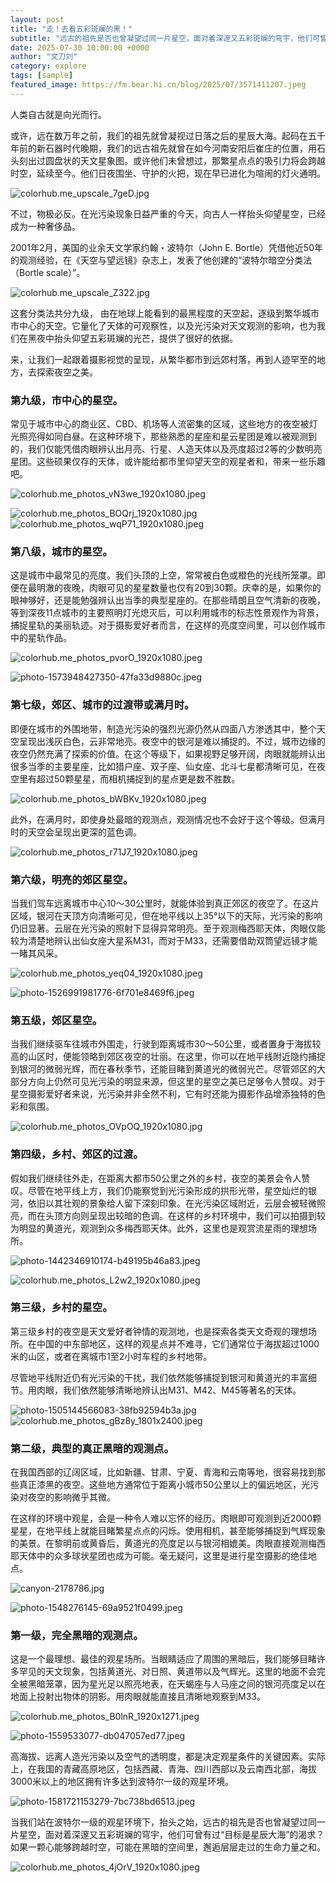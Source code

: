 ```yaml
---
layout: post
title: "走！去看五彩斑斓的黑！"
subtitle: "远古的祖先是否也曾凝望过同一片星空，面对着深邃又五彩斑斓的穹宇，他们可曾有过“目标是星辰大海”的渴求？如果一颗心能够跨越时空，可能在黑暗的空间里，邂逅层层走过的生命力量之和。"
date: 2025-07-30 10:00:00 +0000
author: "文刀刘"
category: explore
tags: [sample]
featured_image: https://fm.bear.hi.cn/blog/2025/07/3571411207.jpeg
---
```


人类自古就是向光而行。

或许，远在数万年之前，我们的祖先就曾凝视过日落之后的星辰大海。起码在五千年前的新石器时代晚期，我们的远古祖先就曾在如今河南安阳后崔庄的位置，用石头刻出过圆盘状的天文星象图。或许他们未曾想过，那繁星点点的吸引力将会跨越时空，延续至今。他们日夜围坐、守护的火把，现在早已进化为喧闹的灯火通明。

![colorhub.me_upscale_7geD.jpg][1]

不过，物极必反。在光污染现象日益严重的今天，向古人一样抬头仰望星空，已经成为一种奢侈品。

2001年2月，美国的业余天文学家约翰・波特尔（John E. Bortle）凭借他近50年的观测经验，在《天空与望远镜》杂志上，发表了他创建的“波特尔暗空分类法（Bortle scale）”。

![colorhub.me_upscale_Z322.jpg][2]

这套分类法共分九级， 由在地球上能看到的最黑程度的天空起，逐级到繁华城市市中心的天空。它量化了天体的可观察性，以及光污染对天文观测的影响，也为我们在黑夜中抬头仰望五彩斑斓的光芒，提供了很好的依据。

来，让我们一起跟着摄影视觉的呈现，从繁华都市到远郊村落，再到人迹罕至的地方，去探索夜空之美。

### 第九级，市中心的星空。

常见于城市中心的商业区、CBD、机场等人流密集的区域，这些地方的夜空被灯光照亮得如同白昼。在这种环境下，那些熟悉的星座和星云星团是难以被观测到的，我们仅能凭借肉眼辨认出月亮、行星、人造天体以及亮度超过2等的少数明亮星团。这些硕果仅存的天体，或许能给都市里仰望天空的观星者和，带来一些乐趣吧。

![colorhub.me_photos_vN3we_1920x1080.jpeg][3]

![colorhub.me_photos_BOQrj_1920x1080.jpg][4]
![colorhub.me_photos_wqP71_1920x1080.jpeg][5]


### 第八级，城市的星空。

这是城市中最常见的亮度。我们头顶的上空，常常被白色或橙色的光线所笼罩。即便在最明澈的夜晚，肉眼可见的星星数量也仅有20到30颗。庆幸的是，如果你的眼神够好，还是能勉强辨认出当季的典型星座的。在那些晴朗且空气清新的夜晚，等到深夜11点城市的主要照明灯光熄灭后，可以利用城市的标志性景观作为背景，捕捉星轨的美丽轨迹。对于摄影爱好者而言，在这样的亮度空间里，可以创作城市中的星轨作品。

![colorhub.me_photos_pvorO_1920x1080.jpeg][6]

![photo-1573948427350-47fa33d9880c.jpeg][7]

### 第七级，郊区、城市的过渡带或满月时。

即便在城市的外围地带，制造光污染的强烈光源仍然从四面八方渗透其中，整个天空呈现出浅灰白色，云非常地亮。夜空中的银河是难以捕捉的。不过，城市边缘的夜空仍然充满了探索的价值。在这个等级下，如果视野足够开阔，肉眼就能辨认出很多当季的主要星座，比如猎户座、双子座、仙女座、北斗七星都清晰可见，在夜空里有超过50颗星星，而相机捕捉到的星点更是数不胜数。

![colorhub.me_photos_bWBKv_1920x1080.jpeg][8]

此外，在满月时，即使身处最暗的观测点，观测情况也不会好于这个等级。但满月时的天空会呈现出更深的蓝色调。

![colorhub.me_photos_r71J7_1920x1080.jpeg][9]

### 第六级，明亮的郊区星空。

当我们驾车远离城市中心10～30公里时，就能体验到真正郊区的夜空了。在这片区域，银河在天顶方向清晰可见，但在地平线以上35°以下的天际，光污染的影响仍旧显著。云层在光污染的照射下显得异常明亮。至于观测梅西耶天体，肉眼仅能较为清楚地辨认出仙女座大星系M31，而对于M33，还需要借助双筒望远镜才能一睹其风采。

![colorhub.me_photos_yeq04_1920x1080.jpeg][10]

![photo-1526991981776-6f701e8469f6.jpeg][11]

### 第五级，郊区星空。

当我们继续驱车往城市外围走，行驶到距离城市30～50公里，或者置身于海拔较高的山区时，便能领略到郊区夜空的壮丽。在这里，你可以在地平线附近隐约捕捉到银河的微弱光辉，而在春秋季节，还能目睹到黄道光的微弱光芒。尽管郊区的大部分方向上仍然可见光污染的明显来源，但这里的星空之美已足够令人赞叹。对于星空摄影爱好者来说，光污染并非全然不利，它有时还能为摄影作品增添独特的色彩和氛围。

![colorhub.me_photos_OVpOQ_1920x1080.jpg][12]

### 第四级，乡村、郊区的过渡。

假如我们继续往外走，在距离大都市50公里之外的乡村，夜空的美景会令人赞叹。尽管在地平线上方，我们仍能察觉到光污染形成的拱形光带，星空灿烂的银河，依旧以其壮观的景象给人留下深刻印象。在光污染区域附近，云层会被轻微照亮，而在头顶方向则呈现出较暗的色调。在这样的乡村环境中，我们可以拍摄到较为明显的黄道光，观测到众多梅西耶天体。此外，这里也是观赏流星雨的理想场所。

![photo-1442346910174-b49195b46a83.jpeg][13]

![colorhub.me_photos_L2w2_1920x1080.jpeg][14]

### 第三级，乡村的星空。

第三级乡村的夜空是天文爱好者钟情的观测地，也是探索各类天文奇观的理想场所。在中国的中东部地区，这样的观星点并不难寻，它们通常位于海拔超过1000米的山区，或者在离城市1至2小时车程的乡村地带。

尽管地平线附近仍有光污染的干扰，我们依然能够捕捉到银河和黄道光的丰富细节。用肉眼，我们依然能够清晰地辨认出M31、M42、M45等著名的天体。

![photo-1505144566083-38fb92594b3a.jpg][15]
![colorhub.me_photos_gBz8y_1801x2400.jpeg][16]

### 第二级，典型的真正黑暗的观测点。

在我国西部的辽阔区域，比如新疆、甘肃、宁夏、青海和云南等地，很容易找到那些真正漆黑的夜空。这些地方通常位于距离小城市50公里以上的偏远地区，光污染对夜空的影响微乎其微。

在这样的环境中观星，会是一种令人难以忘怀的经历。肉眼即可观测到近2000颗星星，在地平线上就能目睹繁星点点的闪烁。使用相机，甚至能够捕捉到气辉现象的美景。在黎明前或黄昏后，黄道光的亮度足以与银河相媲美。肉眼直接观测梅西耶天体中的众多球状星团也成为可能。毫无疑问，这里是进行星空摄影的绝佳地点。

![canyon-2178786.jpg][17]

![photo-1548276145-69a9521f0499.jpeg][18]

### 第一级，完全黑暗的观测点。

这是一个最理想、最佳的观星场所。当眼睛适应了周围的黑暗后，我们能够目睹许多罕见的天文现象，包括黄道光、对日照、黄道带以及气辉光。这里的地面不会完全被黑暗笼罩，因为星光足以照亮地表，在天蝎座与人马座之间的银河亮度足以在地面上投射出物体的阴影。用肉眼就能直接且清晰地观察到M33。

![colorhub.me_photos_B0lnR_1920x1271.jpeg][19]

![photo-1559533077-db047057ed77.jpeg][20]

高海拔、远离人造光污染以及空气的透明度，都是决定观星条件的关键因素。实际上，在我国的青藏高原地区，包括西藏、青海、四川西部以及云南西北部，海拔3000米以上的地区拥有许多达到波特尔一级的观星环境。

![photo-1581721153279-7bc738bd6513.jpeg][21]

当我们站在波特尔一级的观星环境下，抬头之始，远古的祖先是否也曾凝望过同一片星空，面对着深邃又五彩斑斓的穹宇，他们可曾有过“目标是星辰大海”的渴求？如果一颗心能够跨越时空，可能在黑暗的空间里，邂逅层层走过的生命力量之和。

![colorhub.me_photos_4jOrV_1920x1080.jpeg][22]


  [1]: https://fm.bear.hi.cn/blog/2025/07/3223926633.jpg
  [2]: https://fm.bear.hi.cn/blog/2025/07/3561041441.jpg
  [3]: https://fm.bear.hi.cn/blog/2025/07/2135598240.jpeg
  [4]: https://fm.bear.hi.cn/blog/2025/07/3962142715.jpg
  [5]: https://fm.bear.hi.cn/blog/2025/07/290416616.jpeg
  [6]: https://fm.bear.hi.cn/blog/2025/07/3820270859.jpeg
  [7]: https://fm.bear.hi.cn/blog/2025/07/3892947790.jpeg
  [8]: https://fm.bear.hi.cn/blog/2025/07/1208620152.jpeg
  [9]: https://fm.bear.hi.cn/blog/2025/07/2279585681.jpeg
  [10]: https://fm.bear.hi.cn/blog/2025/07/2269170101.jpeg
  [11]: https://fm.bear.hi.cn/blog/2025/07/3124728954.jpeg
  [12]: https://fm.bear.hi.cn/blog/2025/07/3475738526.jpg
  [13]: https://fm.bear.hi.cn/blog/2025/07/1633210328.jpeg
  [14]: https://fm.bear.hi.cn/blog/2025/07/1000454771.jpeg
  [15]: https://fm.bear.hi.cn/blog/2025/07/3248572739.jpg
  [16]: https://fm.bear.hi.cn/blog/2025/07/615843744.jpeg
  [17]: https://fm.bear.hi.cn/blog/2025/07/2484165848.jpg
  [18]: https://fm.bear.hi.cn/blog/2025/07/2014542316.jpeg
  [19]: https://fm.bear.hi.cn/blog/2025/07/4040753630.jpeg
  [20]: https://fm.bear.hi.cn/blog/2025/07/3234413090.jpeg
  [21]: https://fm.bear.hi.cn/blog/2025/07/557173193.jpeg
  [22]: https://fm.bear.hi.cn/blog/2025/07/3571411207.jpeg